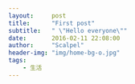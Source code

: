 ```yaml
---
layout:     post
title:      "First post"
subtitle:   " \"Hello everyone\""
date:       2016-02-11 22:08:00
author:     "Scalpel"
header-img: "img/home-bg-o.jpg"
tags:
    - 生活
---
```

